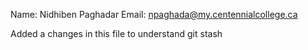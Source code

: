 Name: Nidhiben Paghadar
Email: npaghada@my.centennialcollege.ca

Added a changes in this file to understand git stash 

